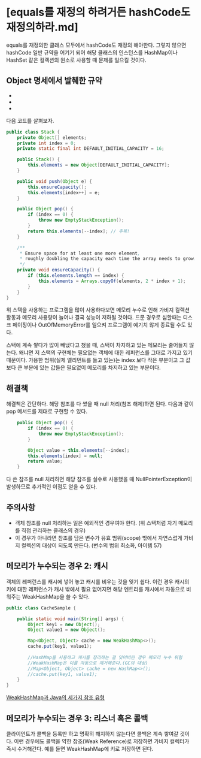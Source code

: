 # [equals를 재정의 하려거든 hashCode도 재정의하라.md]

equals를 재정의한 클래스 모두에서 hashCode도 재정의 해야한다.
그렇지 않으면 hashCode 일반 규약을 어기기 되어 해당 클래스의 인스턴스를 HashMap이나 HashSet 같은 컬렉션의 원소로 사용할 때 문제를 일으킬 것이다. 

## Object 명세에서 발췌한 규약
* 
* 
* 

다음 코드를 살펴보자.

```JAVA
public class Stack {
    private Object[] elements;
    private int index = 0;
    private static final int DEFAULT_INITIAL_CAPACITY = 16;

    public Stack() {
        this.elements = new Object[DEFAULT_INITIAL_CAPACITY];
    }

    public void push(Object e) {
        this.ensureCapacity();
        this.elements[index++] = e;
    }

    public Object pop() {
        if (index == 0) {
            throw new EmptyStackException();
        }
        return this.elements[--index]; // 주목!
    }

    /**
     * Ensure space for at least one more element,
     * roughly doubling the capacity each time the array needs to grow.
     */
    private void ensureCapacity() {
        if (this.elements.length == index) {
            this.elements = Arrays.copyOf(elements, 2 * index + 1);
        }
    } 
}
```
위 스택을 사용하는 프로그램을 많이 사용하다보면 메모리 누수로 인해 가비지 컬렉션 활동과 메모리 사용량이 늘어나 결국 성능이 저하될 것이다.
드문 경우로 심할때는 디스크 페이징이나 OutOfMemoryError를 일으켜 프로그램이 예기치 않게 종료될 수도 있다.

스택에 계속 쌓다가 많이 빼냈다고 쳤을 때, 스택이 차지하고 있는 메모리는 줄어들지 않는다. 
왜냐면 저 스택의 구현체는 필요없는 객체에 대한 레퍼런스를 그대로 가지고 있기 때문이다. 
가용한 범위(실제 엘리먼트를 들고 있는)는 index 보다 작은 부분이고 그 값 보다 큰 부분에 있는 값들은 필요없이 메모리를 차지하고 있는 부분이다.


## 해결책
해결책은 간단하다. 해당 참조를 다 썼을 때 null 처리(참조 해제)하면 된다.
다음과 같이 pop 메서드를 제대로 구현할 수 있다.

```JAVA
    public Object pop() {
        if (index == 0) {
            throw new EmptyStackException();
        }

        Object value = this.elements[--index];
        this.elements[index] = null;
        return value;
    }
```
다 쓴 참조를 null 처리하면 해당 참조를 실수로 사용했을 때 NullPointerException이 발생하므로 추가적인 이점도 얻을 수 있다.

## 주의사항
* 객체 참조를 null 처리하는 일은 예외적인 경우여야 한다. (위 스택처럼 자기 메모리를 직접 관리하는 클래스의 경우)
* 이 경우가 아니라면 참조를 담은 변수가 유효 범위(scope) 밖에서 자연스럽게 가비지 컬렉션의 대상이 되도록 만든다. (변수의 범위 최소화, 아이템 57)

## 메모리가 누수되는 경우 2: 캐시

객체의 레퍼런스를 캐시에 넣어 놓고 캐시를 비우는 것을 잊기 쉽다.
이런 경우 캐시의 키에 대한 레퍼런스가 캐시 밖에서 필요 없어지면 해당 엔트리를 캐시에서 자동으로 비워주는 WeakHashMap을 쓸 수 있다.

```JAVA
public class CacheSample {

    public static void main(String[] args) {
        Object key1 = new Object();
        Object value1 = new Object();

        Map<Object, Object> cache = new WeakHashMap<>();
        cache.put(key1, value1);
        
        //HashMap을 사용하고 캐시를 정리하는 걸 잊어버린 경우 메모리 누수 위험
        //WeakHashMap은 이를 자동으로 제거해준다.(GC의 대상)
        //Map<Object, Object> cache = new HashMap<>();
        //cache.put(key1, value1);
    }
}
```
[WeakHashMap과 Java의 세가지 참조 유형](https://blog.breakingthat.com/2018/08/26/java-collection-map-weakhashmap/)

## 메모리가 누수되는 경우 3: 리스너 혹은 콜백

클라이언트가 콜백을 등록만 하고 명확히 해지하지 않는다면 콜백은 계속 쌓여갈 것이다.
이런 경우에도 콜백을 약한 참조(Weak Reference)로 저장하면 가비지 컬렉터가 즉시 수거해간다.
예를 들면 WeakHashMap에 키로 저장하면 된다.
